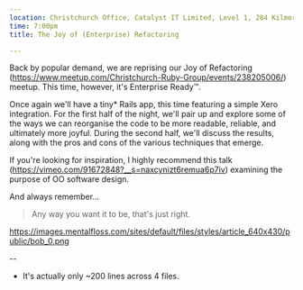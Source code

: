 ```yaml
---
location: Christchurch Office, Catalyst IT Limited, Level 1, 284 Kilmore St, Christchurch
time: 7:00pm
title: The Joy of (Enterprise) Refactoring

---
```


Back by popular demand, we are reprising our Joy of Refactoring (https://www.meetup.com/Christchurch-Ruby-Group/events/238205006/) meetup. This time, however, it's Enterprise Ready™.

Once again we'll have a tiny* Rails app, this time featuring a simple Xero integration. For the first half of the night, we'll pair up and explore some of the ways we can reorganise the code to be more readable, reliable, and ultimately more joyful. During the second half, we'll discuss the results, along with the pros and cons of the various techniques that emerge.

If you're looking for inspiration, I highly recommend this talk (https://vimeo.com/91672848?__s=naxcynizt6remua6p7iv) examining the purpose of OO software design.

And always remember…

> Any way you want it to be, that's just right.

https://images.mentalfloss.com/sites/default/files/styles/article_640x430/public/bob_0.png

--

* It's actually only ~200 lines across 4 files.
